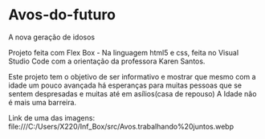 # Avos-do-futuro
A nova geração de idosos

Projeto feita com Flex Box - Na linguagem html5 e css, feita no Visual Studio Code com a orientação da professora Karen Santos.

Este projeto tem o objetivo de ser informativo e mostrar que mesmo com a idade um pouco avançada há esperanças para muitas pessoas que se sentem despresadas e muitas até em asílios(casa de repouso)
A Idade não é mais uma barreira.

Link de uma das imagens: file:///C:/Users/X220/Inf_Box/src/Avos.trabalhando%20juntos.webp
